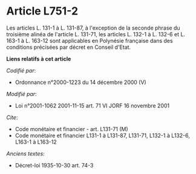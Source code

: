 # Article L751-2

Les articles L. 131-1 à L. 131-87, à l'exception de la seconde phrase du troisième alinéa de l'article L. 131-71, les
articles L. 132-1 à L. 132-6 et L. 163-1 à L. 163-12 sont applicables en Polynésie française dans des conditions précisées
par décret en Conseil d'Etat.

**Liens relatifs à cet article**

_Codifié par_:

  - Ordonnance n°2000-1223 du 14 décembre 2000 (V)

_Modifié par_:

  - Loi n°2001-1062 2001-11-15 art. 71 VI JORF 16 novembre 2001

_Cite_:

  - Code monétaire et financier - art. L131-71 (M)
  - Code monétaire et financier L131-1 à L131-87, L131-71, L132-1 à L132-6, L163-1 à L163-12

_Anciens textes_:

  - Décret-loi 1935-10-30 art. 74-3
